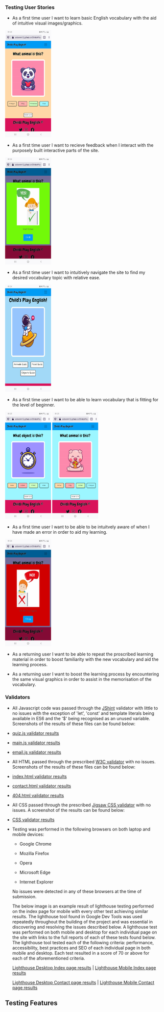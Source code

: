 ### Testing User Stories

* As a first time user I want to learn basic English vocabulary with the aid of intuitive visual images/graphics.

<img src="documentation/doc-images/user1.jpg" width="150" height="350">

* As a first time user I want to recieve feedback when I interact with the purposely built interactive parts of the site.

<img src="documentation/doc-images/user2.jpg" width="150" height="350">

* As a first time user I want to intuitively navigate the site to find my desired vocabulary topic with relative ease.

<img src="documentation/doc-images/user4.jpg" width="150" height="350">

* As a first time user I want to be able to learn vocabulary that is fitting for the level of beginner.

<img src="documentation/doc-images/user5.jpg" width="150" height="350">

<img src="documentation/doc-images/user6.jpg" width="150" height="350">

* As a first time user I want to be able to be intuitvely aware of when I have made an error in order to aid my learning.

<img src="documentation/doc-images/user3.jpg" width="150" height="350">

* As a returning user I want to be able to repeat the proscribed learning material in order to boost familiarity with the new vocabulary and aid the learning process.

* As a returning user I want to boost the learning process by encountering the same visual graphics in order to assist in the memorisation of the vocabulary.


### Validators
* All Javascript code was passed through the [JShint](https://jshint.com/) validator with little to no issues with the exception of 'let', 'const' and template literals being available in ES6 and the '$' being recognised as an unused variable. Screenshots of the results of these files can be found below:

* [quiz.js validator results](documentation/doc-images/jShintquestions.png)

* [main.js validator results](documentation/doc-images/jShintMain.png)

* [email.js validator results](documentation/doc-images/emailJsjshint.png)

* All HTML passed through the prescribed [W3C validator](https://validator.w3.org/) with no issues. Screenshots of the results of these files can be found below:

* [index.html validator results](documentation/doc-images/index-validator.w3.png)

* [contact.html validator results](documentation/doc-images/contact-validator.w3.png)

* [404.html validator results](documentation/doc-images/404-validator.w3.org.png)

* All CSS passed through the prescribed [Jigsaw CSS validator](https://jigsaw.w3.org/css-validator/) with no issues. A screenshot of the results can be found below:

* [CSS validator results](documentation/doc-images/jigsaw.w3.png)

* Testing was performed in the following browsers on both laptop and mobile devices:
    - Google Chrome

    - Mozilla Firefox

    - Opera 

    - Microsoft Edge

    - Internet Explorer

    No issues were detected in any of these browsers at the time of submission.


    The below image is an example result of lighthouse testing performed on the index page for mobile with every other test achieving similar results. The lighthouse tool found in Google Dev Tools was used repeatedly throughout the building of the project and was essential in discovering and resolving the issues described below. A lighthouse test was performed on both mobile and desktop for each individual page on the site with links to the full reports of each of these tests found below. The lighthouse tool tested each of the following criteria: performance, accessibility, best practices and SEO of each individual page in both mobile and desktop. Each test resulted in a score of 70 or above for each of the aforementioned criteria.

    [Lighthouse Desktop Index page results](documentation/doc-images/indexlightMS2desktop.pdf) |
    [Lighthouse Mobile Index page results](documentation/doc-images/indexMS2lightmobile.pdf)

    [Lighthouse Desktop Contact page results](ddocumentation/doc-images/contactlightMS2desktop.pdf) | 
    [Lighthouse Mobile Contact page results](documentation/doc-images/contactlightMS2mobile.pdf) 

## Testing Features